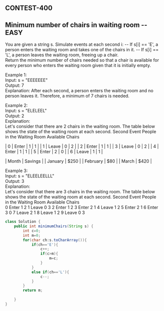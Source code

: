 ## CONTEST-400

## Minimum number of chairs in waiting room  --EASY

You are given a string s. Simulate events at each second i:
-- If s[i] == 'E', a person enters the waiting room and takes one of the chairs in it.
-- If s[i] == 'L', a person leaves the waiting room, freeing up a chair.
</br>
Return the minimum number of chairs needed so that a chair is available for every person who enters the waiting room given that it is initially empty.
</br>

Example 1:
</br>
Input: s = "EEEEEEE"
</br>
Output: 7
</br>
Explanation:
After each second, a person enters the waiting room and no person leaves it. Therefore, a minimum of 7 chairs is needed.
</br>

Example 2:
</br>
Input: s = "ELELEEL"
</br>
Output: 2
</br>
Explanation:
</br>
Let's consider that there are 2 chairs in the waiting room. The table below shows the state of the waiting room at each second.
Second	Event	People in the Waiting Room	Available Chairs
</br>

| 0 | Enter	| 1 | 1 |
| 1	| Leave	| 0	| 2 |
| 2 | Enter	| 1 | 1 |
| 3 | Leave	| 0	| 2 |
| 4 | Enter | 1	| 1 |
| 5	| Enter	| 2	| 0 |
| 6	| Leave	| 1	| 1 |

| Month    | Savings |
| January  | $250    |
| February | $80     |
| March    | $420    |

Example 3:
</br>
Input: s = "ELEELEELLL"
</br>
Output: 3
</br>
Explanation:
</br>
Let's consider that there are 3 chairs in the waiting room. The table below shows the state of the waiting room at each second.
Second	Event	People in the Waiting Room	Available Chairs
</br>
0	Enter	1	2
1	Leave	0	3
2	Enter	1	2
3	Enter	2	1
4	Leave	1	2
5	Enter	2	1
6	Enter	3	0
7	Leave	2	1
8	Leave	1	2
9	Leave	0	3

```java
class Solution {
    public int minimumChairs(String s) {
        int c=0;
        int m=0;
        for(char ch:s.toCharArray()){
            if(ch=='E'){
                c++;
                if(c>m){
                    m=c;
                }
            }
            else if(ch=='L'){
                c--;
            }
        }
        return m;
        
    }
}
```
